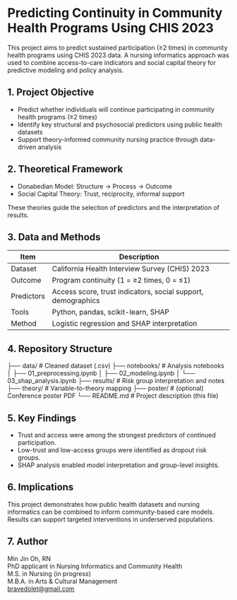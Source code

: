 # Predicting Continuity in Community Health Programs Using CHIS 2023

This project aims to predict sustained participation (≥2 times) in community health programs using CHIS 2023 data. A nursing informatics approach was used to combine access-to-care indicators and social capital theory for predictive modeling and policy analysis.

## 1. Project Objective

- Predict whether individuals will continue participating in community health programs (≥2 times)
- Identify key structural and psychosocial predictors using public health datasets
- Support theory-informed community nursing practice through data-driven analysis

## 2. Theoretical Framework

- Donabedian Model: Structure → Process → Outcome
- Social Capital Theory: Trust, reciprocity, informal support

These theories guide the selection of predictors and the interpretation of results.

## 3. Data and Methods

| Item       | Description                                                  |
|------------|--------------------------------------------------------------|
| Dataset    | California Health Interview Survey (CHIS) 2023              |
| Outcome    | Program continuity (1 = ≥2 times, 0 = ≤1)                    |
| Predictors | Access score, trust indicators, social support, demographics |
| Tools      | Python, pandas, scikit-learn, SHAP                          |
| Method     | Logistic regression and SHAP interpretation                 |

## 4. Repository Structure

├── data/ # Cleaned dataset (.csv)
├── notebooks/ # Analysis notebooks
│ ├── 01_preprocessing.ipynb
│ ├── 02_modeling.ipynb
│ └── 03_shap_analysis.ipynb
├── results/ # Risk group interpretation and notes
├── theory/ # Variable-to-theory mapping
├── poster/ # (optional) Conference poster PDF
└── README.md # Project description (this file)

## 5. Key Findings

- Trust and access were among the strongest predictors of continued participation.
- Low-trust and low-access groups were identified as dropout risk groups.
- SHAP analysis enabled model interpretation and group-level insights.

## 6. Implications

This project demonstrates how public health datasets and nursing informatics can be combined to inform community-based care models. Results can support targeted interventions in underserved populations.

## 7. Author

Min Jin Oh, RN  
PhD applicant in Nursing Informatics and Community Health  
M.S. in Nursing (in progress)  
M.B.A. in Arts & Cultural Management  
bravedolet@gmail.com
